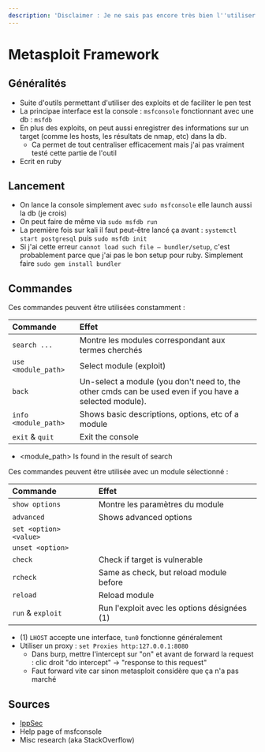 ```yaml
---
description: 'Disclaimer : Je ne sais pas encore très bien l''utiliser'
---
```


# Metasploit Framework

## Généralités

* Suite d'outils permettant d'utiliser des exploits et de faciliter le pen test
* La principae interface est la console : `msfconsole` fonctionnant avec une db : `msfdb`
* En plus des exploits, on peut aussi enregistrer des informations sur un target \(comme les hosts, les résultats de nmap, etc\) dans la db.
  * Ca permet de tout centraliser efficacement mais j'ai pas vraiment testé cette partie de l'outil
* Ecrit en ruby

## Lancement

* On lance la console simplement avec `sudo msfconsole` elle launch aussi la db \(je crois\)
* On peut faire de même via  `sudo msfdb run`
* La première fois sur kali il faut peut-être lancé ça avant :  `systemctl start postgresql` puis `sudo msfdb init`
* Si j'ai cette erreur `cannot load such file — bundler/setup`, c'est probablement parce que j'ai pas le bon setup pour ruby. Simplement faire `sudo gem install bundler`

## Commandes

Ces commandes peuvent être utilisées constamment :

| Commande | Effet |
| :--- | :--- |
| `search ...` | Montre les modules correspondant aux termes cherchés |
| `use <module_path>` | Select module \(exploit\) |
| `back` | Un-select a module \(you don't need to, the other cmds can be used even if you have a selected module\). |
| `info <module_path>` | Shows basic descriptions, options, etc of a module |
|  `exit` & `quit` | Exit the console |

* &lt;module\_path&gt; Is found in the result of search

Ces commandes peuvent être utilisée avec un module sélectionné :

| Commande | Effet |
| :--- | :--- |
| `show options` | Montre les paramètres du module |
| `advanced` | Shows advanced options |
| `set <option> <value>` |  |
| `unset <option>` |  |
| `check` | Check if target is vulnerable |
| `rcheck` | Same as check, but reload module before |
| `reload` | Reload module |
| `run` & `exploit` | Run l'exploit avec les options désignées \(1\) |

* \(1\) `LHOST` accepte une interface, `tun0` fonctionne généralement
* Utiliser un proxy : `set Proxies http:127.0.0.1:8080`
  * Dans burp, mettre l'intercept sur "on" et avant de forward la request : clic droit "do intercept" -&gt; "response to this request"
  * Faut forward vite car sinon metasploit considère que ça n'a pas marché

## Sources

* [IppSec](https://www.youtube.com/channel/UCa6eh7gCkpPo5XXUDfygQQA)
* Help page of msfconsole
* Misc research \(aka StackOverflow\)

